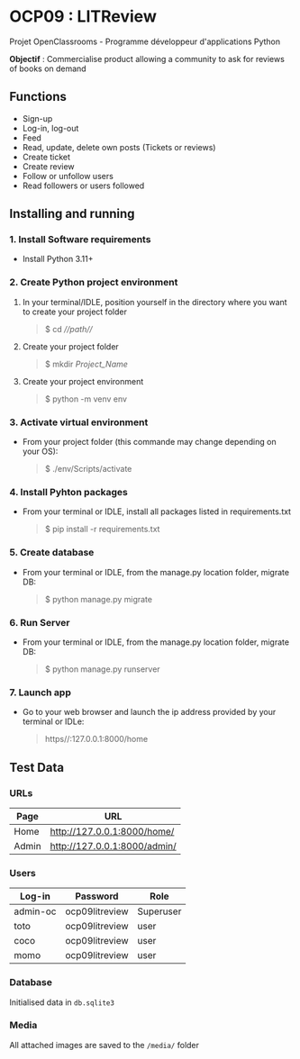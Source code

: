 # OCP09 : LITReview

Projet OpenClassrooms - Programme développeur d'applications Python

**Objectif** : Commercialise product allowing a community to ask for reviews of books on demand

## Functions
- Sign-up
- Log-in, log-out
- Feed
- Read, update, delete own posts (Tickets or reviews)
- Create ticket
- Create review
- Follow or unfollow users
- Read followers or users followed

## Installing and running

### 1. Install Software requirements
- Install Python 3.11+

### 2. Create Python project environment
1. In your terminal/IDLE, position yourself in the directory where you want
to create your project folder
    > $ cd *//path//*
2. Create your project folder
    > $ mkdir *Project_Name*
3. Create your project environment
    > $ python -m venv env

### 3. Activate virtual environment
- From your project folder (this commande may change depending on your OS):
    > $ ./env/Scripts/activate

### 4. Install Pyhton packages
- From your terminal or IDLE, install all packages listed in requirements.txt
    > $ pip install -r requirements.txt

### 5. Create database
- From your terminal or IDLE, from the manage.py location folder, migrate DB:
    > $ python manage.py migrate

### 6. Run Server
- From your terminal or IDLE, from the manage.py location folder, migrate DB:
    > $ python manage.py runserver

### 7. Launch app
- Go to your web browser and launch the ip address provided by your terminal or IDLe:
    > https//:127.0.0.1:8000/home

## Test Data
### URLs
| Page  | URL                          |
|-------|------------------------------|
| Home  | http://127.0.0.1:8000/home/  |
| Admin | http://127.0.0.1:8000/admin/ |

### Users
| Log-in   | Password       | Role      |
|----------|----------------|-----------|
| admin-oc | ocp09litreview | Superuser |
| toto     | ocp09litreview | user      |
| coco     | ocp09litreview | user      |
| momo     | ocp09litreview | user      |

### Database
Initialised data in `db.sqlite3`

### Media
All attached images are saved to the `/media/` folder 

